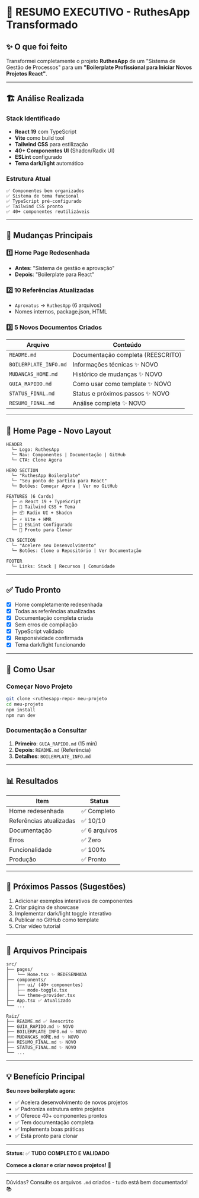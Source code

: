 # 🎯 RESUMO EXECUTIVO - RuthesApp Transformado

## ✨ O que foi feito

Transformei completamente o projeto **RuthesApp** de um "Sistema de Gestão de Processos" para um **"Boilerplate Profissional para Iniciar Novos Projetos React"**.

---

## 🏗️ Análise Realizada

### Stack Identificado
- **React 19** com TypeScript
- **Vite** como build tool
- **Tailwind CSS** para estilização
- **40+ Componentes UI** (Shadcn/Radix UI)
- **ESLint** configurado
- **Tema dark/light** automático

### Estrutura Atual
```
✅ Componentes bem organizados
✅ Sistema de tema funcional
✅ TypeScript pré-configurado
✅ Tailwind CSS pronto
✅ 40+ componentes reutilizáveis
```

---

## 📝 Mudanças Principais

### 1️⃣ Home Page Redesenhada
- **Antes**: "Sistema de gestão e aprovação"
- **Depois**: "Boilerplate para React"

### 2️⃣ 10 Referências Atualizadas
- `Aprovatus` → `RuthesApp` (6 arquivos)
- Nomes internos, package.json, HTML

### 3️⃣ 5 Novos Documentos Criados
| Arquivo | Conteúdo |
|---------|----------|
| `README.md` | Documentação completa (REESCRITO) |
| `BOILERPLATE_INFO.md` | Informações técnicas ✨ NOVO |
| `MUDANCAS_HOME.md` | Histórico de mudanças ✨ NOVO |
| `GUIA_RAPIDO.md` | Como usar como template ✨ NOVO |
| `STATUS_FINAL.md` | Status e próximos passos ✨ NOVO |
| `RESUMO_FINAL.md` | Análise completa ✨ NOVO |

---

## 🎨 Home Page - Novo Layout

```
HEADER
  └─ Logo: RuthesApp
  └─ Nav: Componentes | Documentação | GitHub
  └─ CTA: Clone Agora

HERO SECTION
  └─ "RuthesApp Boilerplate"
  └─ "Seu ponto de partida para React"
  └─ Botões: Começar Agora | Ver no GitHub

FEATURES (6 Cards)
  ├─ 🔥 React 19 + TypeScript
  ├─ 🎨 Tailwind CSS + Tema
  ├─ 📦 Radix UI + Shadcn
  ├─ ⚡ Vite + HMR
  ├─ 🔧 ESLint Configurado
  └─ 🔀 Pronto para Clonar

CTA SECTION
  └─ "Acelere seu Desenvolvimento"
  └─ Botões: Clone o Repositório | Ver Documentação

FOOTER
  └─ Links: Stack | Recursos | Comunidade
```

---

## ✅ Tudo Pronto

- [x] Home completamente redesenhada
- [x] Todas as referências atualizadas
- [x] Documentação completa criada
- [x] Sem erros de compilação
- [x] TypeScript validado
- [x] Responsividade confirmada
- [x] Tema dark/light funcionando

---

## 🚀 Como Usar

### Começar Novo Projeto
```bash
git clone <ruthesapp-repo> meu-projeto
cd meu-projeto
npm install
npm run dev
```

### Documentação a Consultar
1. **Primeiro**: `GUIA_RAPIDO.md` (15 min)
2. **Depois**: `README.md` (Referência)
3. **Detalhes**: `BOILERPLATE_INFO.md`

---

## 📊 Resultados

| Item | Status |
|------|--------|
| Home redesenhada | ✅ Completo |
| Referências atualizadas | ✅ 10/10 |
| Documentação | ✅ 6 arquivos |
| Erros | ✅ Zero |
| Funcionalidade | ✅ 100% |
| Produção | ✅ Pronto |

---

## 🎯 Próximos Passos (Sugestões)

1. Adicionar exemplos interativos de componentes
2. Criar página de showcase
3. Implementar dark/light toggle interativo
4. Publicar no GitHub como template
5. Criar vídeo tutorial

---

## 📁 Arquivos Principais

```
src/
├── pages/
│   └── Home.tsx ✨ REDESENHADA
├── components/
│   ├── ui/ (40+ componentes)
│   ├── mode-toggle.tsx
│   └── theme-provider.tsx
├── App.tsx ✅ Atualizado
└── ...

Raiz/
├── README.md ✅ Reescrito
├── GUIA_RAPIDO.md ✨ NOVO
├── BOILERPLATE_INFO.md ✨ NOVO
├── MUDANCAS_HOME.md ✨ NOVO
├── RESUMO_FINAL.md ✨ NOVO
├── STATUS_FINAL.md ✨ NOVO
└── ...
```

---

## 💡 Benefício Principal

**Seu novo boilerplate agora:**
- ✅ Acelera desenvolvimento de novos projetos
- ✅ Padroniza estrutura entre projetos
- ✅ Oferece 40+ componentes prontos
- ✅ Tem documentação completa
- ✅ Implementa boas práticas
- ✅ Está pronto para clonar

---

**Status**: ✅ **TUDO COMPLETO E VALIDADO**

**Comece a clonar e criar novos projetos!** 🚀

---

Dúvidas? Consulte os arquivos `.md` criados - tudo está bem documentado! 📚
